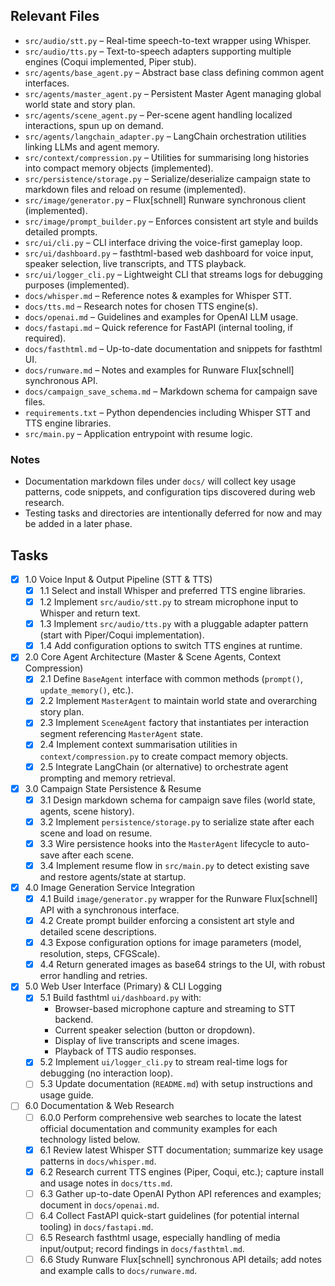 ## Relevant Files

- `src/audio/stt.py` – Real-time speech-to-text wrapper using Whisper.
- `src/audio/tts.py` – Text-to-speech adapters supporting multiple engines (Coqui implemented, Piper stub).
- `src/agents/base_agent.py` – Abstract base class defining common agent interfaces.
- `src/agents/master_agent.py` – Persistent Master Agent managing global world state and story plan.
- `src/agents/scene_agent.py` – Per-scene agent handling localized interactions, spun up on demand.
- `src/agents/langchain_adapter.py` – LangChain orchestration utilities linking LLMs and agent memory.
- `src/context/compression.py` – Utilities for summarising long histories into compact memory objects (implemented).
- `src/persistence/storage.py` – Serialize/deserialize campaign state to markdown files and reload on resume (implemented).
- `src/image/generator.py` – Flux[schnell] Runware synchronous client (implemented).
- `src/image/prompt_builder.py` – Enforces consistent art style and builds detailed prompts.
- `src/ui/cli.py` – CLI interface driving the voice-first gameplay loop.
- `src/ui/dashboard.py` – fasthtml-based web dashboard for voice input, speaker selection, live transcripts, and TTS playback.
- `src/ui/logger_cli.py` – Lightweight CLI that streams logs for debugging purposes (implemented).
- `docs/whisper.md` – Reference notes & examples for Whisper STT.
- `docs/tts.md` – Research notes for chosen TTS engine(s).
- `docs/openai.md` – Guidelines and examples for OpenAI LLM usage.
- `docs/fastapi.md` – Quick reference for FastAPI (internal tooling, if required).
- `docs/fasthtml.md` – Up-to-date documentation and snippets for fasthtml UI.
- `docs/runware.md` – Notes and examples for Runware Flux[schnell] synchronous API.
- `docs/campaign_save_schema.md` – Markdown schema for campaign save files.
- `requirements.txt` – Python dependencies including Whisper STT and TTS engine libraries.
- `src/main.py` – Application entrypoint with resume logic.

### Notes

- Documentation markdown files under `docs/` will collect key usage patterns, code snippets, and configuration tips discovered during web research.
- Testing tasks and directories are intentionally deferred for now and may be added in a later phase.

## Tasks

- [x] 1.0 Voice Input & Output Pipeline (STT & TTS)
  - [x] 1.1 Select and install Whisper and preferred TTS engine libraries.
  - [x] 1.2 Implement `src/audio/stt.py` to stream microphone input to Whisper and return text.
  - [x] 1.3 Implement `src/audio/tts.py` with a pluggable adapter pattern (start with Piper/Coqui implementation).
  - [x] 1.4 Add configuration options to switch TTS engines at runtime.

- [x] 2.0 Core Agent Architecture (Master & Scene Agents, Context Compression)
  - [x] 2.1 Define `BaseAgent` interface with common methods (`prompt()`, `update_memory()`, etc.).
  - [x] 2.2 Implement `MasterAgent` to maintain world state and overarching story plan.
  - [x] 2.3 Implement `SceneAgent` factory that instantiates per interaction segment referencing `MasterAgent` state.
  - [x] 2.4 Implement context summarisation utilities in `context/compression.py` to create compact memory objects.
  - [x] 2.5 Integrate LangChain (or alternative) to orchestrate agent prompting and memory retrieval.

- [x] 3.0 Campaign State Persistence & Resume
  - [x] 3.1 Design markdown schema for campaign save files (world state, agents, scene history).
  - [x] 3.2 Implement `persistence/storage.py` to serialize state after each scene and load on resume.
  - [x] 3.3 Wire persistence hooks into the `MasterAgent` lifecycle to auto-save after each scene.
  - [x] 3.4 Implement resume flow in `src/main.py` to detect existing save and restore agents/state at startup.

- [x] 4.0 Image Generation Service Integration
  - [x] 4.1 Build `image/generator.py` wrapper for the Runware Flux[schnell] API with a synchronous interface.
  - [x] 4.2 Create prompt builder enforcing a consistent art style and detailed scene descriptions.
  - [x] 4.3 Expose configuration options for image parameters (model, resolution, steps, CFGScale).
  - [x] 4.4 Return generated images as base64 strings to the UI, with robust error handling and retries.

- [x] 5.0 Web User Interface (Primary) & CLI Logging
  - [x] 5.1 Build fasthtml `ui/dashboard.py` with:
    - Browser-based microphone capture and streaming to STT backend.
    - Current speaker selection (button or dropdown).
    - Display of live transcripts and scene images.
    - Playback of TTS audio responses.
  - [x] 5.2 Implement `ui/logger_cli.py` to stream real-time logs for debugging (no interaction loop).
  - [ ] 5.3 Update documentation (`README.md`) with setup instructions and usage guide.

- [ ] 6.0 Documentation & Web Research
  - [ ] 6.0.0 Perform comprehensive web searches to locate the latest official documentation and community examples for each technology listed below.
  - [x] 6.1 Review latest Whisper STT documentation; summarize key usage patterns in `docs/whisper.md`.
  - [x] 6.2 Research current TTS engines (Piper, Coqui, etc.); capture install and usage notes in `docs/tts.md`.
  - [ ] 6.3 Gather up-to-date OpenAI Python API references and examples; document in `docs/openai.md`.
  - [ ] 6.4 Collect FastAPI quick-start guidelines (for potential internal tooling) in `docs/fastapi.md`.
  - [ ] 6.5 Research fasthtml usage, especially handling of media input/output; record findings in `docs/fasthtml.md`.
  - [ ] 6.6 Study Runware Flux[schnell] synchronous API details; add notes and example calls to `docs/runware.md`.  